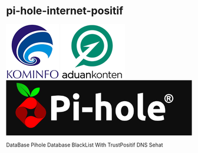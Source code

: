 # pi-hole-internet-positif
![Kominfo](/asset/kominfo_.png)                                                                          ![Aduan Content](/asset/aduan_content.png) ![Pi-Hole](/asset/pi-hole_.png)

 DataBase Pihole Database BlackList With TrustPositif DNS Sehat
